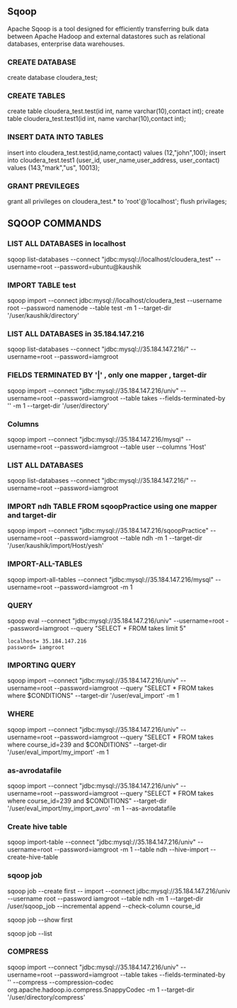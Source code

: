 ## Sqoop

Apache Sqoop is a tool designed for efficiently transferring bulk data between Apache Hadoop and external datastores
 such as relational databases, enterprise data warehouses.

### CREATE DATABASE

create database cloudera_test;

### CREATE TABLES

create table cloudera_test.test(id int, name varchar(10),contact int);
create table cloudera_test.test1(id int, name varchar(10),contact int);

### INSERT DATA INTO TABLES

insert into cloudera_test.test(id,name,contact) values (12,"john",100);
insert into cloudera_test.test1 (user_id, user_name,user_address, user_contact) values (143,"mark","us", 10013);

### GRANT PREVILEGES

grant all privileges on cloudera_test.* to 'root'@'localhost';
flush privilages;


## SQOOP COMMANDS

### LIST ALL DATABASES in localhost

sqoop list-databases --connect "jdbc:mysql://localhost/cloudera_test" --username=root --password=ubuntu@kaushik

### IMPORT TABLE test 

sqoop import --connect jdbc:mysql://localhost/cloudera_test --username root --password namenode --table test -m 1 --target-dir '/user/kaushik/directory'

### LIST ALL DATABASES in 35.184.147.216

sqoop list-databases --connect "jdbc:mysql://35.184.147.216/" --username=root --password=iamgroot

### FIELDS TERMINATED BY '|' , only one mapper , target-dir 

sqoop import --connect "jdbc:mysql://35.184.147.216/univ" --username=root --password=iamgroot --table takes --fields-terminated-by '\' -m 1 --target-dir '/user/directory'

### Columns

sqoop import --connect "jdbc:mysql://35.184.147.216/mysql" --username=root --password=iamgroot --table user --columns 'Host' 

### LIST ALL DATABASES 

sqoop list-databases --connect "jdbc:mysql://35.184.147.216/" --username=root --password=iamgroot

### IMPORT ndh TABLE FROM sqoopPractice using one mapper and target-dir

sqoop import --connect "jdbc:mysql://35.184.147.216/sqoopPractice" --username=root --password=iamgroot --table ndh -m 1 --target-dir '/user/kaushik/import/Host/yesh'

### IMPORT-ALL-TABLES

sqoop import-all-tables --connect "jdbc:mysql://35.184.147.216/mysql" --username=root --password=iamgroot -m 1

### QUERY

sqoop eval --connect "jdbc:mysql://35.184.147.216/univ" --username=root --password=iamgroot --query "SELECT * FROM takes limit 5"

```
localhost= 35.184.147.216
password= iamgroot
```

### IMPORTING QUERY

sqoop import --connect "jdbc:mysql://35.184.147.216/univ" --username=root --password=iamgroot --query "SELECT * FROM takes where \$CONDITIONS" --target-dir '/user/eval_import' -m 1

### WHERE

sqoop import --connect "jdbc:mysql://35.184.147.216/univ" --username=root --password=iamgroot --query "SELECT * FROM takes where course_id=239 and \$CONDITIONS"  --target-dir '/user/eval_import/my_import' -m 1

### as-avrodatafile

sqoop import --connect "jdbc:mysql://35.184.147.216/univ" --username=root --password=iamgroot --query "SELECT * FROM takes where course_id=239 and \$CONDITIONS"  --target-dir '/user/eval_import/my_import_avro' -m 1 --as-avrodatafile

###  Create hive table

sqoop import-table --connect "jdbc:mysql://35.184.147.216/univ" --username=root --password=iamgroot -m 1 --table ndh --hive-import --create-hive-table

### sqoop job

sqoop job --create first -- import --connect jdbc:mysql://35.184.147.216/univ --username root --password iamgroot --table ndh -m 1 --target-dir /user/sqoop_job --incremental append --check-column course_id

sqoop job --show first

sqoop job --list

### COMPRESS

sqoop import --connect "jdbc:mysql://35.184.147.216/univ" --username=root --password=iamgroot --table takes --fields-terminated-by '\' --compress --compression-codec org.apache.hadoop.io.compress.SnappyCodec -m 1 --target-dir '/user/directory/compress'



